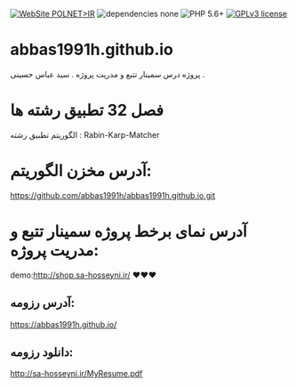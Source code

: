 [![WebSite POLNET>IR](https://img.shields.io/badge/WebSite-sa_hosseyni.ir-black.svg)](http://www.sa-hosseyni.ir/)
![dependencies none](https://img.shields.io/badge/Dependencies-none-brightgreen.svg)
![PHP 5.6+](https://img.shields.io/badge/PHP-5.6+-green.svg)
[![GPLv3 license](https://img.shields.io/badge/License-GPLv3-blue.svg)](https://github.com/khanzadimahdi/router/blob/master/LICENSE)
# abbas1991h.github.io
پروژه درس سمینار تتبع و مدریت پروژه . سید عباس حسینی .

# فصل 32 تطبیق رشته ها
الگوریتم تطبیق رشته :
Rabin-Karp-Matcher

# آدرس مخزن الگوریتم:
https://github.com/abbas1991h/abbas1991h.github.io.git

#  آدرس نمای برخط پروژه سمینار تتبع و مدریت پروژه:
demo:http://shop.sa-hosseyni.ir/ ❤️️❤️️❤️️

## آدرس رزومه:
https://abbas1991h.github.io/

## دانلود رزومه:
http://sa-hosseyni.ir/MyResume.pdf
